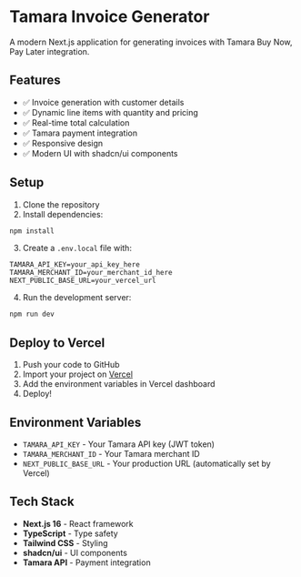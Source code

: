 # Tamara Invoice Generator

A modern Next.js application for generating invoices with Tamara Buy Now, Pay Later integration.

## Features

- ✅ Invoice generation with customer details
- ✅ Dynamic line items with quantity and pricing
- ✅ Real-time total calculation
- ✅ Tamara payment integration
- ✅ Responsive design
- ✅ Modern UI with shadcn/ui components

## Setup

1. Clone the repository
2. Install dependencies:
```bash
npm install
```

3. Create a `.env.local` file with:
```
TAMARA_API_KEY=your_api_key_here
TAMARA_MERCHANT_ID=your_merchant_id_here
NEXT_PUBLIC_BASE_URL=your_vercel_url
```

4. Run the development server:
```bash
npm run dev
```

## Deploy to Vercel

1. Push your code to GitHub
2. Import your project on [Vercel](https://vercel.com)
3. Add the environment variables in Vercel dashboard
4. Deploy!

## Environment Variables

- `TAMARA_API_KEY` - Your Tamara API key (JWT token)
- `TAMARA_MERCHANT_ID` - Your Tamara merchant ID
- `NEXT_PUBLIC_BASE_URL` - Your production URL (automatically set by Vercel)

## Tech Stack

- **Next.js 16** - React framework
- **TypeScript** - Type safety
- **Tailwind CSS** - Styling
- **shadcn/ui** - UI components
- **Tamara API** - Payment integration

